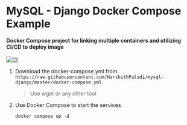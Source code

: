 # MySQL - Django Docker Compose Example
**Docker Compose project for linking multiple containers and utilizing CI/CD to deploy image**<br><br>
[![CI](https://github.com/HarshithPaladi/mysql-django/actions/workflows/docker-pub.yml/badge.svg)](https://github.com/HarshithPaladi/mysql-django/actions/workflows/docker-pub.yml)<br>

1. Download the docker-compose.yml from `https://raw.githubusercontent.com/HarshithPaladi/mysql-django/master/docker-compose.yml`
    > Use wget or any other tool
1. Use Docker Compose to start the services
    ```
    docker compose up -d
    ```
